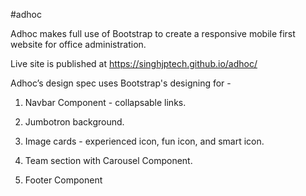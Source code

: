 #adhoc

Adhoc makes full use of Bootstrap to create a responsive mobile first website for office administration.

Live site is published at https://singhjptech.github.io/adhoc/

Adhoc’s design spec uses Bootstrap's designing for -
  
  1. Navbar Component - collapsable links.
  
  2. Jumbotron background.
  
  3. Image cards - experienced icon, fun icon, and smart icon.
  
  4. Team section with Carousel Component.
  
  5. Footer Component
